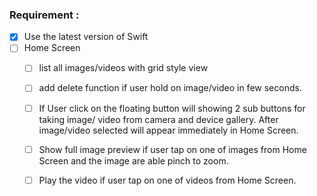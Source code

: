 ### Requirement : 
- [x] Use the latest version of Swift
- [ ]  Home Screen 
    - [ ] list all images/videos with grid style view
    - [ ] add delete function if user hold on image/video in few seconds.
    - [ ] If User click on the floating button will showing 2 sub buttons for taking image/ video from camera and device gallery. After image/video selected will appear immediately in Home Screen.
    - [ ] Show full image preview if user tap on one of images from Home Screen and the image are able pinch to zoom.
    - [ ] Play the video if user tap on one of videos from Home Screen.
    

